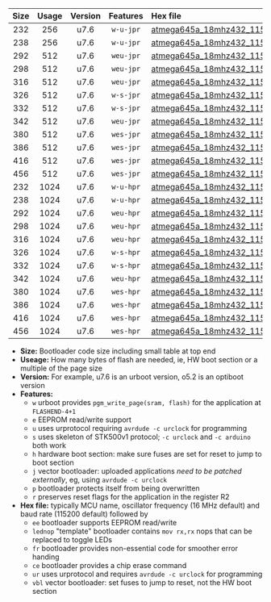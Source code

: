 |Size|Usage|Version|Features|Hex file|
|:-:|:-:|:-:|:-:|:--|
|232|256|u7.6|`w-u-jpr`|[atmega645a_18mhz432_115200bps_ur_vbl.hex](https://raw.githubusercontent.com/stefanrueger/urboot/main//atmega645a_18mhz432_115200bps_ur_vbl.hex)|
|238|256|u7.6|`w-u-jpr`|[atmega645a_18mhz432_115200bps_lednop_ur_vbl.hex](https://raw.githubusercontent.com/stefanrueger/urboot/main//atmega645a_18mhz432_115200bps_lednop_ur_vbl.hex)|
|292|512|u7.6|`weu-jpr`|[atmega645a_18mhz432_115200bps_ee_ur_vbl.hex](https://raw.githubusercontent.com/stefanrueger/urboot/main//atmega645a_18mhz432_115200bps_ee_ur_vbl.hex)|
|298|512|u7.6|`weu-jpr`|[atmega645a_18mhz432_115200bps_ee_lednop_ur_vbl.hex](https://raw.githubusercontent.com/stefanrueger/urboot/main//atmega645a_18mhz432_115200bps_ee_lednop_ur_vbl.hex)|
|316|512|u7.6|`weu-jpr`|[atmega645a_18mhz432_115200bps_ee_lednop_fr_ur_vbl.hex](https://raw.githubusercontent.com/stefanrueger/urboot/main//atmega645a_18mhz432_115200bps_ee_lednop_fr_ur_vbl.hex)|
|326|512|u7.6|`w-s-jpr`|[atmega645a_18mhz432_115200bps_vbl.hex](https://raw.githubusercontent.com/stefanrueger/urboot/main//atmega645a_18mhz432_115200bps_vbl.hex)|
|332|512|u7.6|`w-s-jpr`|[atmega645a_18mhz432_115200bps_lednop_vbl.hex](https://raw.githubusercontent.com/stefanrueger/urboot/main//atmega645a_18mhz432_115200bps_lednop_vbl.hex)|
|342|512|u7.6|`weu-jpr`|[atmega645a_18mhz432_115200bps_ee_lednop_fr_ce_ur_vbl.hex](https://raw.githubusercontent.com/stefanrueger/urboot/main//atmega645a_18mhz432_115200bps_ee_lednop_fr_ce_ur_vbl.hex)|
|380|512|u7.6|`wes-jpr`|[atmega645a_18mhz432_115200bps_ee_vbl.hex](https://raw.githubusercontent.com/stefanrueger/urboot/main//atmega645a_18mhz432_115200bps_ee_vbl.hex)|
|386|512|u7.6|`wes-jpr`|[atmega645a_18mhz432_115200bps_ee_lednop_vbl.hex](https://raw.githubusercontent.com/stefanrueger/urboot/main//atmega645a_18mhz432_115200bps_ee_lednop_vbl.hex)|
|416|512|u7.6|`wes-jpr`|[atmega645a_18mhz432_115200bps_ee_lednop_fr_vbl.hex](https://raw.githubusercontent.com/stefanrueger/urboot/main//atmega645a_18mhz432_115200bps_ee_lednop_fr_vbl.hex)|
|456|512|u7.6|`wes-jpr`|[atmega645a_18mhz432_115200bps_ee_lednop_fr_ce_vbl.hex](https://raw.githubusercontent.com/stefanrueger/urboot/main//atmega645a_18mhz432_115200bps_ee_lednop_fr_ce_vbl.hex)|
|232|1024|u7.6|`w-u-hpr`|[atmega645a_18mhz432_115200bps_ur.hex](https://raw.githubusercontent.com/stefanrueger/urboot/main//atmega645a_18mhz432_115200bps_ur.hex)|
|238|1024|u7.6|`w-u-hpr`|[atmega645a_18mhz432_115200bps_lednop_ur.hex](https://raw.githubusercontent.com/stefanrueger/urboot/main//atmega645a_18mhz432_115200bps_lednop_ur.hex)|
|292|1024|u7.6|`weu-hpr`|[atmega645a_18mhz432_115200bps_ee_ur.hex](https://raw.githubusercontent.com/stefanrueger/urboot/main//atmega645a_18mhz432_115200bps_ee_ur.hex)|
|298|1024|u7.6|`weu-hpr`|[atmega645a_18mhz432_115200bps_ee_lednop_ur.hex](https://raw.githubusercontent.com/stefanrueger/urboot/main//atmega645a_18mhz432_115200bps_ee_lednop_ur.hex)|
|316|1024|u7.6|`weu-hpr`|[atmega645a_18mhz432_115200bps_ee_lednop_fr_ur.hex](https://raw.githubusercontent.com/stefanrueger/urboot/main//atmega645a_18mhz432_115200bps_ee_lednop_fr_ur.hex)|
|326|1024|u7.6|`w-s-hpr`|[atmega645a_18mhz432_115200bps.hex](https://raw.githubusercontent.com/stefanrueger/urboot/main//atmega645a_18mhz432_115200bps.hex)|
|332|1024|u7.6|`w-s-hpr`|[atmega645a_18mhz432_115200bps_lednop.hex](https://raw.githubusercontent.com/stefanrueger/urboot/main//atmega645a_18mhz432_115200bps_lednop.hex)|
|342|1024|u7.6|`weu-hpr`|[atmega645a_18mhz432_115200bps_ee_lednop_fr_ce_ur.hex](https://raw.githubusercontent.com/stefanrueger/urboot/main//atmega645a_18mhz432_115200bps_ee_lednop_fr_ce_ur.hex)|
|380|1024|u7.6|`wes-hpr`|[atmega645a_18mhz432_115200bps_ee.hex](https://raw.githubusercontent.com/stefanrueger/urboot/main//atmega645a_18mhz432_115200bps_ee.hex)|
|386|1024|u7.6|`wes-hpr`|[atmega645a_18mhz432_115200bps_ee_lednop.hex](https://raw.githubusercontent.com/stefanrueger/urboot/main//atmega645a_18mhz432_115200bps_ee_lednop.hex)|
|416|1024|u7.6|`wes-hpr`|[atmega645a_18mhz432_115200bps_ee_lednop_fr.hex](https://raw.githubusercontent.com/stefanrueger/urboot/main//atmega645a_18mhz432_115200bps_ee_lednop_fr.hex)|
|456|1024|u7.6|`wes-hpr`|[atmega645a_18mhz432_115200bps_ee_lednop_fr_ce.hex](https://raw.githubusercontent.com/stefanrueger/urboot/main//atmega645a_18mhz432_115200bps_ee_lednop_fr_ce.hex)|

- **Size:** Bootloader code size including small table at top end
- **Useage:** How many bytes of flash are needed, ie, HW boot section or a multiple of the page size
- **Version:** For example, u7.6 is an urboot version, o5.2 is an optiboot version
- **Features:**
  + `w` urboot provides `pgm_write_page(sram, flash)` for the application at `FLASHEND-4+1`
  + `e` EEPROM read/write support
  + `u` uses urprotocol requiring `avrdude -c urclock` for programming
  + `s` uses skeleton of STK500v1 protocol; `-c urclock` and `-c arduino` both work
  + `h` hardware boot section: make sure fuses are set for reset to jump to boot section
  + `j` vector bootloader: uploaded applications *need to be patched externally*, eg, using `avrdude -c urclock`
  + `p` bootloader protects itself from being overwritten
  + `r` preserves reset flags for the application in the register R2
- **Hex file:** typically MCU name, oscillator frequency (16 MHz default) and baud rate (115200 default) followed by
  + `ee` bootloader supports EEPROM read/write
  + `lednop` "template" bootloader contains `mov rx,rx` nops that can be replaced to toggle LEDs
  + `fr` bootloader provides non-essential code for smoother error handing
  + `ce` bootloader provides a chip erase command
  + `ur` uses urprotocol and requires `avrdude -c urclock` for programming
  + `vbl` vector bootloader: set fuses to jump to reset, not the HW boot section
